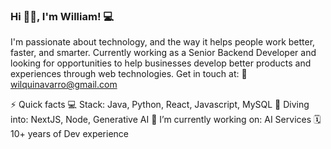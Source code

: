 ### Hi 👋🏼, I'm William! 💻
I'm passionate about technology, and the way it helps people work better, faster, and smarter. Currently working as a Senior Backend Developer and looking for opportunities to help businesses develop better products and experiences through web technologies. Get in touch at: 📧 wilquinavarro@gmail.com

⚡️ Quick facts
💻 Stack: Java, Python, React, Javascript, MySQL
📖 Diving into: NextJS, Node, Generative AI
🔭 I’m currently working on: AI Services
🗓️ 10+ years of Dev experience

<!--
**Wilquina/Wilquina** is a ✨ _special_ ✨ repository because its `README.md` (this file) appears on your GitHub profile.

Here are some ideas to get you started:

- 🔭 I’m currently working on ...
- 🌱 I’m currently learning ...
- 👯 I’m looking to collaborate on ...
- 🤔 I’m looking for help with ...
- 💬 Ask me about ...
- 📫 How to reach me: ...
- 😄 Pronouns: ...
- ⚡ Fun fact: ...
-->
